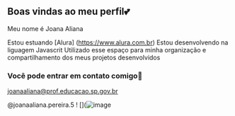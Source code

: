 ## Boas vindas ao meu perfil💕

Meu nome é Joana Aliana

Estou estuando [Alura] (https://www.alura.com.br)
Estou desenvolvendo na liguagem Javascrit
Utilizado esse espaço para minha organização e compartilhamento dos meus projetos desenvolvidos

### Você pode entrar em contato comigo📧

joanaaliana@prof.educacao.sp.gov.br

@joanaaliana.pereira.5
! [](![image](https://github.com/user-attachments/assets/4420f5cb-c823-4860-9103-1fc190827d28)

